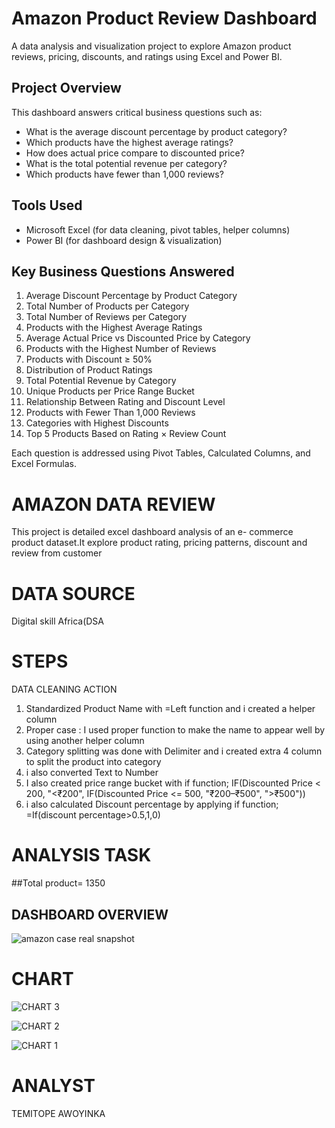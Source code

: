#  Amazon Product Review Dashboard

A data analysis and visualization project to explore Amazon product reviews, pricing, discounts, and ratings using Excel and Power BI.

##  Project Overview

This dashboard answers critical business questions such as:
- What is the average discount percentage by product category?
- Which products have the highest average ratings?
- How does actual price compare to discounted price?
- What is the total potential revenue per category?
- Which products have fewer than 1,000 reviews?

##  Tools Used

- Microsoft Excel (for data cleaning, pivot tables, helper columns)
- Power BI (for dashboard design & visualization)


##  Key Business Questions Answered

1. Average Discount Percentage by Product Category  
2. Total Number of Products per Category  
3. Total Number of Reviews per Category  
4. Products with the Highest Average Ratings  
5. Average Actual Price vs Discounted Price by Category  
6. Products with the Highest Number of Reviews  
7. Products with Discount ≥ 50%  
8. Distribution of Product Ratings  
9. Total Potential Revenue by Category  
10. Unique Products per Price Range Bucket  
11. Relationship Between Rating and Discount Level  
12. Products with Fewer Than 1,000 Reviews  
13. Categories with Highest Discounts  
14. Top 5 Products Based on Rating × Review Count

Each question is addressed using Pivot Tables, Calculated Columns, and Excel Formulas.


# AMAZON DATA REVIEW
This project is detailed excel dashboard analysis of an e- commerce product dataset.It explore product rating, pricing patterns, discount and review from customer
# DATA SOURCE
Digital skill Africa(DSA
# STEPS
DATA CLEANING ACTION

1. Standardized Product Name with =Left function and i created a helper column
2. Proper case : I used proper function to make the name to appear well by using another helper column
3. Category splitting was done with Delimiter and i created extra 4 column to split the product into category
4. i also converted Text to Number
5. I also created price range bucket
with if function; IF(Discounted Price < 200, "<₹200",
   IF(Discounted Price <= 500, "₹200–₹500", ">₹500"))
6. i also calculated Discount percentage by applying if function; =If(discount percentage>0.5,1,0)
# ANALYSIS TASK
##Total product= 1350
## DASHBOARD OVERVIEW

![amazon case real  snapshot](https://github.com/user-attachments/assets/76114aa7-374b-4931-9c20-8e3a4408c87f)
# CHART

![CHART 3](https://github.com/user-attachments/assets/fdda82b3-cec6-4dcb-9edd-c40e60f304b1)

![CHART 2](https://github.com/user-attachments/assets/42312a47-105a-45a6-b578-510c92fe0a7b)

![CHART 1](https://github.com/user-attachments/assets/eab49d7c-60a0-43de-9a50-9d09363dee70)

# ANALYST 
TEMITOPE AWOYINKA 
